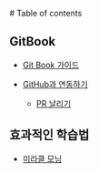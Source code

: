 ‌# Table of contents

## GitBook

* [Git Book 가이드](README.md)

* [GitHub과 연동하기](/integration/integration-with-github.md)
    * [PR 날리기](/integration/pull-request.md)

## 효과적인 학습법

* [미라클 모닝](miracle-morning.md)